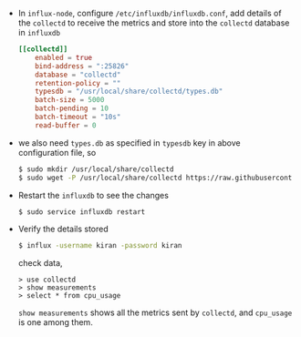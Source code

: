 * In `influx-node`, configure `/etc/influxdb/influxdb.conf`, add details of the `collectd` to receive the metrics and store into the `collectd` database in `influxdb`

    ```conf
    [[collectd]]
        enabled = true
        bind-address = ":25826"
        database = "collectd"
        retention-policy = ""
        typesdb = "/usr/local/share/collectd/types.db"
        batch-size = 5000
        batch-pending = 10
        batch-timeout = "10s"
        read-buffer = 0    
    ```

* we also need `types.db` as specified in `typesdb` key in above configuration file, so

    ```bash
    $ sudo mkdir /usr/local/share/collectd
    $ sudo wget -P /usr/local/share/collectd https://raw.githubusercontent.com/collectd/collectd/master/src/types.db
    ```

* Restart the `influxdb` to see the changes

    ```bash
    $ sudo service influxdb restart
    ```

* Verify the details stored

    ```bash
    $ influx -username kiran -password kiran
    ```
    check data,
    ```
    > use collectd
    > show measurements
    > select * from cpu_usage
    ```
    `show measurements` shows all the metrics sent by `collectd`, and `cpu_usage` is one among them.